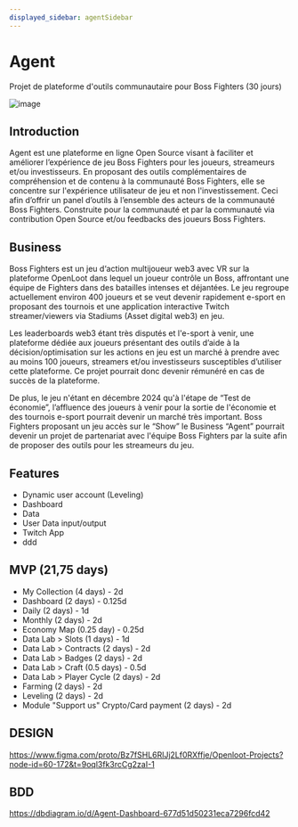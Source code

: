 ```yaml
---
displayed_sidebar: agentSidebar
---
```


# Agent

Projet de plateforme d'outils communautaire pour Boss Fighters (30 jours)

![image](https://github.com/user-attachments/assets/b2483575-4668-40f4-a504-de2a7cf44f00)

## Introduction

Agent est une plateforme en ligne Open Source visant à faciliter et améliorer l’expérience de jeu Boss Fighters pour les joueurs, streameurs et/ou investisseurs.
En proposant des outils complémentaires de compréhension et de contenu à la communauté Boss Fighters, elle se concentre sur l'expérience utilisateur de jeu et non l'investissement. Ceci afin d’offrir un panel d’outils à l’ensemble des acteurs de la communauté Boss Fighters.
Construite pour la communauté et par la communauté via contribution Open Source et/ou feedbacks des joueurs Boss Fighters.

## Business

Boss Fighters est un jeu d‘action multijoueur web3 avec VR sur la plateforme OpenLoot dans lequel un joueur contrôle un Boss, affrontant une équipe de Fighters dans des batailles intenses et déjantées. Le jeu regroupe actuellement environ 400 joueurs et se veut devenir rapidement e-sport en proposant des tournois et une application interactive Twitch streamer/viewers via Stadiums (Asset digital web3) en jeu.

Les leaderboards web3 étant très disputés et l'e-sport à venir, une plateforme dédiée aux joueurs présentant des outils d’aide à la décision/optimisation sur les actions en jeu est un marché à prendre avec au moins 100 joueurs, streamers et/ou investisseurs susceptibles d’utiliser cette plateforme.
Ce projet pourrait donc devenir rémunéré en cas de succès de la plateforme.

De plus, le jeu n'étant en décembre 2024 qu'à l'étape de “Test de économie”, l’affluence des joueurs à venir pour la sortie de l'économie et des tournois e-sport pourrait devenir un marché très important.
Boss Fighters proposant un jeu accès sur le “Show” le Business “Agent” pourrait devenir un projet de partenariat avec l'équipe Boss Fighters par la suite afin de proposer des outils pour les streameurs du jeu.

## Features

- Dynamic user account (Leveling)
- Dashboard
- Data
- User Data input/output
- Twitch App
- ddd

## MVP (21,75 days)

- My Collection (4 days) - 2d
- Dashboard (2 days) - 0.125d
- Daily (2 days) - 1d
- Monthly (2 days) - 2d
- Economy Map (0.25 day) - 0.25d
- Data Lab > Slots (1 days) - 1d
- Data Lab > Contracts (2 days) - 2d
- Data Lab > Badges (2 days) - 2d
- Data Lab > Craft (0.5 days) - 0.5d
- Data Lab > Player Cycle (2 days) - 2d
- Farming (2 days) - 2d
- Leveling (2 days) - 2d
- Module "Support us" Crypto/Card payment (2 days) - 2d

## DESIGN

https://www.figma.com/proto/Bz7fSHL6RlJj2Lf0RXffje/Openloot-Projects?node-id=60-172&t=9oql3fk3rcCg2zaI-1

## BDD

https://dbdiagram.io/d/Agent-Dashboard-677d51d50231eca7296fcd42
